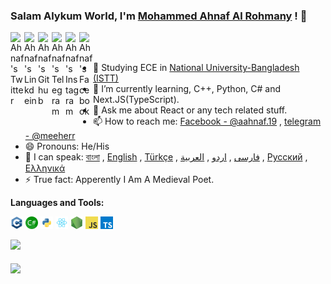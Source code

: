 ### Salam Alykum World, I'm [Mohammed Ahnaf Al Rohmany](https://ahnafiah.com) ! 👋

<a href="https://twitter.com/AhnafurR">
  <img align="left" alt="Ahnaf's Twitter" width="22px" src="https://cdn.jsdelivr.net/npm/simple-icons@v3/icons/twitter.svg" />
</a>
<a href="https://linkedin.com/in/ahnafiaR">
  <img align="left" alt="Ahnaf's Linkdein" width="22px" src="https://cdn.jsdelivr.net/npm/simple-icons@v3/icons/linkedin.svg" />
</a>
<a href="https://github.com/mohammadaahnaaf">
  <img align="left" alt="Ahnaf's Github" width="22px" src="https://cdn.jsdelivr.net/npm/simple-icons@v3/icons/github.svg" />
</a>
<a href="https://t.me/meeherr">
  <img align="left" alt="Ahnaf's Telegram" width="22px" src="https://cdn.jsdelivr.net/npm/simple-icons@v3/icons/telegram.svg" />
</a>
<a href="https://instagram.com/muhammed_ahnaaf/">
  <img align="left" alt="Ahnaf's Instagram" width="22px" src="https://cdn.jsdelivr.net/npm/simple-icons@v3/icons/instagram.svg" />
</a>
<a href="https://www.facebook.com/aahnaf.19/">
  <img align="left" alt="Ahnaf's Facebook" width="22px" src="https://cdn.jsdelivr.net/npm/simple-icons@v3/icons/facebook.svg" />
</a>

<br/>
<br/>

<!-- - 🔭  I’m currently working on [CookSpace](https://cookspace.co) as a Software Developer -->

- 🏫 Studying ECE in [National University-Bangladesh (ISTT)](https://www.istt.edu.bd/)
- 🌱 I’m currently learning, C++, Python, C# and Next.JS(TypeScript).
- 💬 Ask me about React or any tech related stuff.
- 📫 How to reach me: [Facebook - @aahnaf.19](https://fb.com/aahnaf.19) , [telegram - @meeherr](https://t.me/meeherr)
- 😄 Pronouns: He/His
- 📗 I can speak: [বাংলা](https://en.wikipedia.org/wiki/Bengali_language) , [English](https://en.wikipedia.org/wiki/English_language) , [Türkçe](https://en.wikipedia.org/wiki/Turkish_language) , [فارسی]( https://en.wikipedia.org/wiki/Persian_language) , [اردو]( https://en.wikipedia.org/wiki/Urdu) , [العربية]( https://en.wikipedia.org/wiki/Arabic) , [Русский](https://en.wikipedia.org/wiki/Russian_language) , [Ελληνικά](https://en.wikipedia.org/wiki/Greek_language) 
- ⚡ True fact: Apperently I Am A Medieval Poet.

**Languages and Tools:**

<code><img height="20" src="https://raw.githubusercontent.com/github/explore/80688e429a7d4ef2fca1e82350fe8e3517d3494d/topics/cpp/cpp.png"></code>
<code><img height="20" src="https://raw.githubusercontent.com/github/explore/80688e429a7d4ef2fca1e82350fe8e3517d3494d/topics/csharp/csharp.png"></code>
<code><img height="20" src="https://raw.githubusercontent.com/github/explore/80688e429a7d4ef2fca1e82350fe8e3517d3494d/topics/python/python.png"></code>
<code><img height="20" src="https://raw.githubusercontent.com/github/explore/80688e429a7d4ef2fca1e82350fe8e3517d3494d/topics/react/react.png"></code>
<code><img height="20" src="https://raw.githubusercontent.com/github/explore/80688e429a7d4ef2fca1e82350fe8e3517d3494d/topics/nodejs/nodejs.png"></code>
<code><img height="20" src="https://raw.githubusercontent.com/github/explore/80688e429a7d4ef2fca1e82350fe8e3517d3494d/topics/javascript/javascript.png"></code>
<code><img height="20" src="https://raw.githubusercontent.com/github/explore/80688e429a7d4ef2fca1e82350fe8e3517d3494d/topics/typescript/typescript.png"></code>

<img src="https://github-readme-stats.vercel.app/api?username=mohammadaahnaaf&&show_icons=true&title_color=ffffff&icon_color=bb2acf&text_color=daf7dc&bg_color=191919">

<br/>
<br/>

<a href="https://github.com/mohammadaahnaaf">
  <img align="center" src="https://github-readme-stats.vercel.app/api/top-langs/?username=mohammadaahnaaf&theme=dark&hide_langs_below=1" />
</a>
